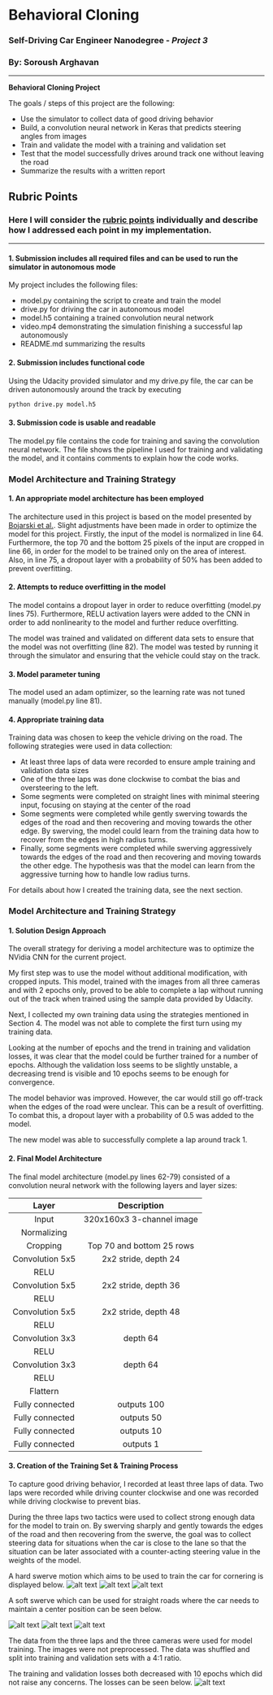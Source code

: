 # **Behavioral Cloning** 
### Self-Driving Car Engineer Nanodegree - _Project 3_
### By: **Soroush Arghavan**
---
**Behavioral Cloning Project**

The goals / steps of this project are the following:
* Use the simulator to collect data of good driving behavior
* Build, a convolution neural network in Keras that predicts steering angles from images
* Train and validate the model with a training and validation set
* Test that the model successfully drives around track one without leaving the road
* Summarize the results with a written report


[//]: # (Image References)

[image1]: ./0.jpg "Hard Swerve Enter"
[image2]: ./1.jpg "Hard Swerve"
[image3]: ./2.jpg "Hard Swerve Recovery"
[image4]: ./3.jpg "Soft Swerve Enter"
[image5]: ./4.jpg "Soft Swerve"
[image6]: ./5.jpg "Soft Swerve Recovery"
[image7]: ./6.png "Losses"

## Rubric Points
### Here I will consider the [rubric points](https://review.udacity.com/#!/rubrics/432/view) individually and describe how I addressed each point in my implementation.  

---
#### 1. Submission includes all required files and can be used to run the simulator in autonomous mode

My project includes the following files:
* model.py containing the script to create and train the model
* drive.py for driving the car in autonomous model
* model.h5 containing a trained convolution neural network 
* video.mp4 demonstrating the simulation finishing a successful lap autonomously
* README.md summarizing the results

#### 2. Submission includes functional code
Using the Udacity provided simulator and my drive.py file, the car can be driven autonomously around the track by executing 
```sh
python drive.py model.h5
```

#### 3. Submission code is usable and readable

The model.py file contains the code for training and saving the convolution neural network. The file shows the pipeline I used for training and validating the model, and it contains comments to explain how the code works.

### Model Architecture and Training Strategy

#### 1. An appropriate model architecture has been employed

The architecture used in this project is based on the model presented by [Bojarski et al.](https://arxiv.org/pdf/1604.07316v1.pdf). Slight adjustments have been made in order to optimize the model for this project.
Firstly, the input of the model is normalized in line 64. Furthermore, the top 70 and the bottom 25 pixels of the input are cropped in line 66, in order for the model to be trained only on the area of interest.
Also, in line 75, a dropout layer with a probability of 50% has been added to prevent overfitting.

#### 2. Attempts to reduce overfitting in the model

The model contains a dropout layer in order to reduce overfitting (model.py lines 75). Furthermore, RELU activation layers were added to the CNN in order to add nonlinearity to the model and further reduce overfitting.

The model was trained and validated on different data sets to ensure that the model was not overfitting (line 82). The model was tested by running it through the simulator and ensuring that the vehicle could stay on the track.

#### 3. Model parameter tuning

The model used an adam optimizer, so the learning rate was not tuned manually (model.py line 81).

#### 4. Appropriate training data

Training data was chosen to keep the vehicle driving on the road. The following strategies were used in data collection:
* At least three laps of data were recorded to ensure ample training and validation data sizes
* One of the three laps was done clockwise to combat the bias and oversteering to the left.
* Some segments were completed on straight lines with minimal steering input, focusing on staying at the center of the road
* Some segments were completed while gently swerving towards the edges of the road and then recovering and moving towards the other edge. By swerving, the model could learn from the training data how to recover from the edges in high radius turns.
* Finally, some segments were completed while swerving aggressively towards the edges of the road and then recovering and moving towards the other edge. The hypothesis was that the model can learn from the aggressive turning how to handle low radius turns.

For details about how I created the training data, see the next section. 

### Model Architecture and Training Strategy

#### 1. Solution Design Approach

The overall strategy for deriving a model architecture was to optimize the NVidia CNN for the current project.

My first step was to use the model without additional modification, with cropped inputs. This model, trained with the images from all three cameras and with 2 epochs only, proved to be able to complete a lap without running out of the track when trained using the sample data provided by Udacity.

Next, I collected my own training data using the strategies mentioned in Section 4. The model was not able to complete the first turn using my training data.

Looking at the number of epochs and the trend in training and validation losses, it was clear that the model could be further trained for a number of epochs. Although the validation loss seems to be slightly unstable, a decreasing trend is visible and 10 epochs seems to be enough for convergence.

The model behavior was improved. However, the car would still go off-track when the edges of the road were unclear. This can be a result of overfitting. To combat this, a dropout layer with a probability of 0.5 was added to the model.

The new model was able to successfully complete a lap around track 1.

#### 2. Final Model Architecture

The final model architecture (model.py lines 62-79) consisted of a convolution neural network with the following layers and layer sizes:

| Layer         		|     Description	        					| 
|:---------------------:|:---------------------------------------------:| 
| Input         		| 320x160x3 3-channel image						| 
| Normalizing        	| 												|
| Cropping				| Top 70 and bottom 25 rows						|
| Convolution 5x5     	| 2x2 stride, depth 24						 	|
| RELU					|												|
| Convolution 5x5     	| 2x2 stride, depth 36						 	|
| RELU					|												|
| Convolution 5x5     	| 2x2 stride, depth 48						 	|
| RELU					|												|
| Convolution 3x3     	| depth 64						 				|
| RELU					|												|
| Convolution 3x3     	| depth 64						 				|
| RELU					|												|
| Flattern   			|  	        									|
| Fully connected		| outputs 100       							|
| Fully connected		| outputs 50        							|
| Fully connected		| outputs 10        							|
| Fully connected		| outputs 1			 							|

#### 3. Creation of the Training Set & Training Process

To capture good driving behavior, I recorded at least three laps of data. Two laps were recorded while driving counter clockwise and one was recorded while driving clockwise to prevent bias.

During the three laps two tactics were used to collect strong enough data for the model to train on. By swerving sharply and gently towards the edges of the road and then recovering from the swerve, the goal was to collect steering data for situations when the car is close to the lane so that the situation can be later associated with a counter-acting steering value in the weights of the model.

A hard swerve motion which aims to be used to train the car for cornering is displayed below. 
![alt text][image1]
![alt text][image2]
![alt text][image3]

A soft swerve which can be used for straight roads where the car needs to maintain a center position can be seen below.

![alt text][image3]
![alt text][image4]
![alt text][image5]

The data from the three laps and the three cameras were used for model training. The images were not preprocessed. The data was shuffled and split into training and validation sets with a 4:1 ratio.

The training and validation losses both decreased with 10 epochs which did not raise any concerns. The losses can be seen below.
![alt text][image6]